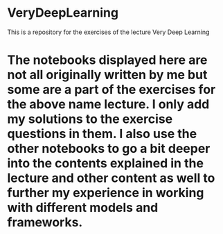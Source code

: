 # VeryDeepLearning
This is a repository for the exercises of the lecture Very Deep Learning

# The notebooks displayed here are not all originally written by me but some are a part of the exercises for the above name lecture. I only add my solutions to the exercise questions in them. I also use the other notebooks to go a bit deeper into the contents explained in the lecture and other content as well to further my experience in working with different models and frameworks.
